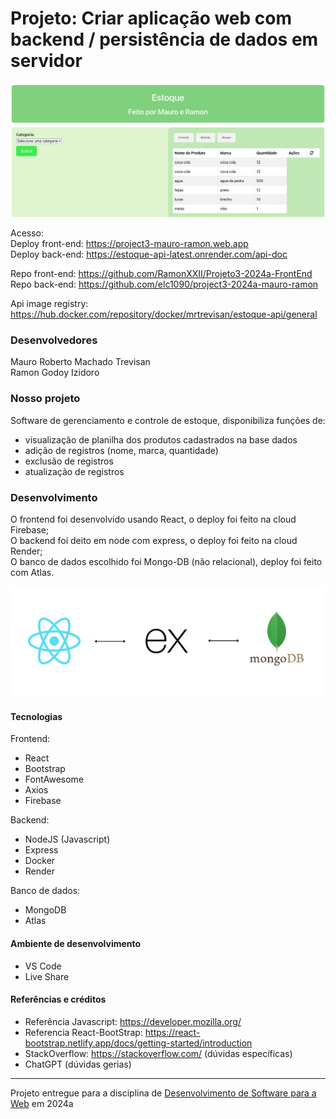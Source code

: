 # Projeto:  Criar aplicação web com backend / persistência de dados em servidor

![Screenshot do projeto](./image.png)

Acesso:  
Deploy front-end: https://project3-mauro-ramon.web.app  
Deploy back-end: https://estoque-api-latest.onrender.com/api-doc

Repo front-end: https://github.com/RamonXXII/Projeto3-2024a-FrontEnd  
Repo back-end: https://github.com/elc1090/project3-2024a-mauro-ramon

Api image registry: https://hub.docker.com/repository/docker/mrtrevisan/estoque-api/general

### Desenvolvedores
Mauro Roberto Machado Trevisan  
Ramon Godoy Izidoro

### Nosso projeto

Software de gerenciamento e controle de estoque, disponibiliza funções de:
 - visualização de planilha dos produtos cadastrados na base dados
 - adição de registros (nome, marca, quantidade)
 - exclusão de registros
 - atualização de registros

### Desenvolvimento

O frontend foi desenvolvido usando React, o deploy foi feito na cloud Firebase;  
O backend foi deito em node com express, o deploy foi feito na cloud Render;  
O banco de dados escolhido foi Mongo-DB (não relacional), deploy foi feito com Atlas.

![Arquitetura do projeto](./arch.png)

#### Tecnologias

Frontend:
- React
- Bootstrap
- FontAwesome
- Axios  
- Firebase

Backend:
- NodeJS (Javascript)
- Express
- Docker
- Render

Banco de dados:
- MongoDB
- Atlas

#### Ambiente de desenvolvimento

- VS Code
- Live Share

#### Referências e créditos

- Referência Javascript: https://developer.mozilla.org/
- Referencia React-BootStrap: https://react-bootstrap.netlify.app/docs/getting-started/introduction
- StackOverflow: https://stackoverflow.com/ (dúvidas específicas)
- ChatGPT (dúvidas gerias)
 

---
Projeto entregue para a disciplina de [Desenvolvimento de Software para a Web](http://github.com/andreainfufsm/elc1090-2024a) em 2024a